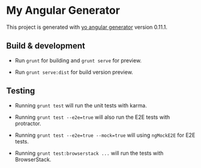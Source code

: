 # My Angular Generator

This project is generated with [yo angular generator](https://github.com/yeoman/generator-angular)
version 0.11.1.

## Build & development

* Run `grunt` for building and `grunt serve` for preview.

* Run `grunt serve:dist` for build version preview.

## Testing

* Running `grunt test` will run the unit tests with karma.

* Running `grunt test --e2e=true` will also run the E2E tests with protractor.

* Running `grunt test --e2e=true --mock=true` will using `ngMockE2E` for E2E tests.

* Running `grunt test:browserstack ...` will run the tests with BrowserStack.